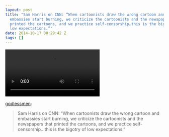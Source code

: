 ```yaml
---
layout: post
title: "Sam Harris on CNN: “When cartoonists draw the wrong cartoon and
  embassies start burning, we criticize the cartoonists and the newspapers that
  printed the cartoons, and we practice self-censorship…this is the bigotry of
  low expectations.”"
date: 2014-10-17 00:29:42 Z
tags: []
---
```

<video autoplay="autoplay" controls="controls"><source src="https://www.youtube.com/watch?v=u\_ubamwlPI8"></video>

[godlessmen](http://godlessmen.tumblr.com/post/100165442417/sam-harris-on-cnn-when-cartoonists-draw-the):

> Sam Harris on CNN: “When cartoonists draw the wrong cartoon and embassies start burning, we criticize the cartoonists and the newspapers that printed the cartoons, and we practice self-censorship…this is the bigotry of low expectations.”
